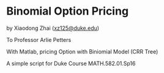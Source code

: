 # Binomial Option Pricing

by Xiaodong Zhai (xz125@duke.edu)

To Professor Arlie Petters

With Matlab, pricing Option with Biniomial Model (CRR Tree)

A simple script for Duke Course MATH.582.01.Sp16
